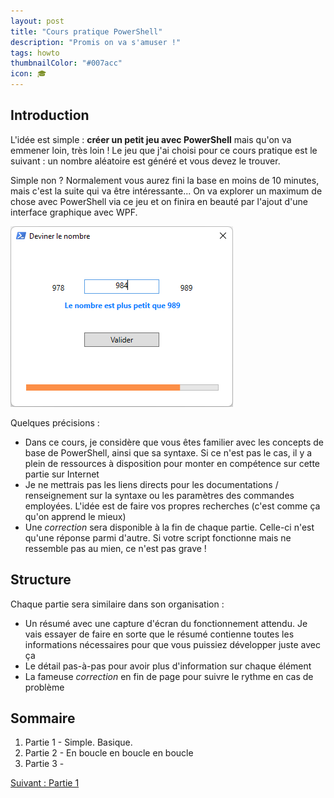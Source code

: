 ```yaml
---
layout: post
title: "Cours pratique PowerShell"
description: "Promis on va s'amuser !"
tags: howto
thumbnailColor: "#007acc"
icon: 🎓
---
```


## Introduction

L'idée est simple : **créer un petit jeu avec PowerShell** mais qu'on va emmener loin, très loin ! Le jeu que j'ai choisi pour ce cours pratique est le suivant : un nombre aléatoire est généré et vous devez le trouver.

Simple non ? Normalement vous aurez fini la base en moins de 10 minutes, mais c'est la suite qui va être intéressante... On va explorer un maximum de chose avec PowerShell via ce jeu et on finira en beauté par l'ajout d'une interface graphique avec WPF.

![Interface graphique finale en WPF](/assets/images/capture-cours-posh-interface-wpf.png)

Quelques précisions :

- Dans ce cours, je considère que vous êtes familier avec les concepts de base de PowerShell, ainsi que sa syntaxe. Si ce n'est pas le cas, il y a plein de ressources à disposition pour monter en compétence sur cette partie sur Internet
- Je ne mettrais pas les liens directs pour les documentations / renseignement sur la syntaxe ou les paramètres des commandes employées. L'idée est de faire vos propres recherches (c'est comme ça qu'on apprend le mieux)
- Une *correction* sera disponible à la fin de chaque partie. Celle-ci n'est qu'une réponse parmi d'autre. Si votre script fonctionne mais ne ressemble pas au mien, ce n'est pas grave !

## Structure

Chaque partie sera similaire dans son organisation :

- Un résumé avec une capture d'écran du fonctionnement attendu. Je vais essayer de faire en sorte que le résumé contienne toutes les informations nécessaires pour que vous puissiez développer juste avec ça
- Le détail pas-à-pas pour avoir plus d'information sur chaque élément
- La fameuse *correction* en fin de page pour suivre le rythme en cas de problème

## Sommaire

1. Partie 1 - Simple. Basique.
2. Partie 2 - En boucle en boucle en boucle
3. Partie 3 - 

<div class="buttonNext">
    <a href="/2022/10/21/cours-pratique-posh-1">Suivant : Partie 1</a>
</div>
